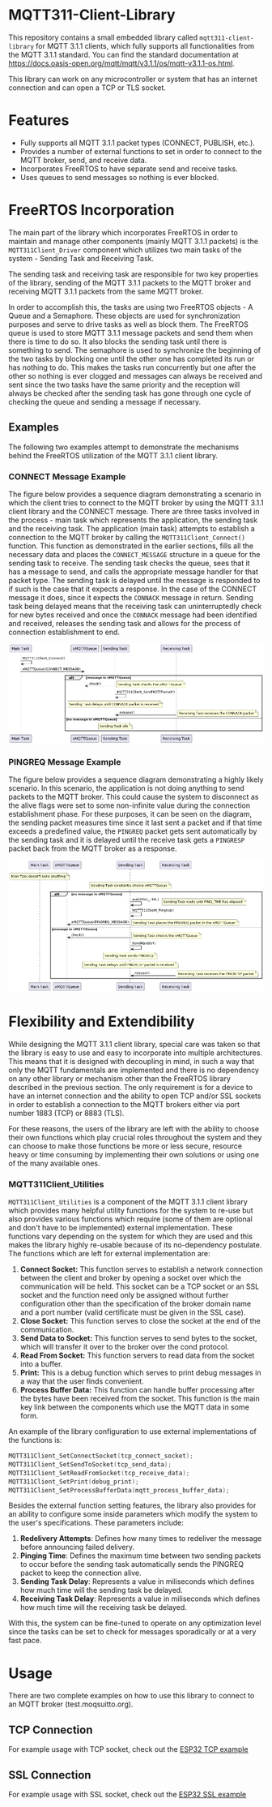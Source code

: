 # MQTT311-Client-Library

This repository contains a small embedded library called `mqtt311-client-library` for MQTT 3.1.1 clients, which fully supports all functionalities from the MQTT 3.1.1 standard. You can find the standard documentation at https://docs.oasis-open.org/mqtt/mqtt/v3.1.1/os/mqtt-v3.1.1-os.html.

This library can work on any microcontroller or system that has an internet connection and can open a TCP or TLS socket.

# Features

- Fully supports all MQTT 3.1.1 packet types (CONNECT, PUBLISH, etc.).
- Provides a number of external functions to set in order to connect to the MQTT broker, send, and receive data.
- Incorporates FreeRTOS to have separate send and receive tasks.
- Uses queues to send messages so nothing is ever blocked.

# FreeRTOS Incorporation

The main part of the library which incorporates FreeRTOS in order to maintain and manage other components (mainly MQTT 3.1.1 packets) is the `MQTT311Client_Driver` component which utilizes two main tasks of the system - Sending Task and Receiving Task. 

The sending task and receiving task are responsible for two key properties of the library, sending of the MQTT 3.1.1 packets to the MQTT broker and receiving MQTT 3.1.1 packets from the same MQTT broker.

In order to accomplish this, the tasks are using two FreeRTOS objects - A Queue and a Semaphore. These objects are used for synchronization purposes and serve to drive tasks as well as block them. The FreeRTOS queue is used to store MQTT 3.1.1 message packets and send them when there is time to do so. It also blocks the sending task until there is something to send. The semaphore is used to synchronize the beginning of the two tasks by blocking one until the other one has completed its run or has nothing to do. This makes the tasks run concurrently but one after the other so nothing is ever clogged and messages can always be received and sent since the two tasks have the same priority and the reception will always be checked after the sending task has gone through one cycle of checking the queue and sending a message if necessary.

## Examples

The following two examples attempt to demonstrate the mechanisms behind the FreeRTOS utilization of the MQTT 3.1.1 client library.

### CONNECT Message Example

The figure below provides a sequence diagram demonstrating a scenario in which the client tries to connect to the MQTT broker by using the MQTT 3.1.1 client library and the CONNECT message. There are three tasks involved in the process - main task which represents the application, the sending task and the receiving task. The application (main task) attempts to establish a connection to the MQTT broker by calling the `MQTT311Client_Connect()` function. This function as demonstrated in the earlier sections, fills all the necessary data and places the `CONNECT_MESSAGE` structure in a queue for the sending task to receive. The sending task checks the queue, sees that it has a message to send, and calls the appropriate message handler for that packet type. The sending task is delayed until the message is responded to if such is the case that it expects a response. In the case of the CONNECT message it does, since it expects the `CONNACK` message in return. Sending task being delayed means that the receiving task can uninterruptedly check for new bytes received and once the `CONNACK` message had been identified and received, releases the sending task and allows for the process of connection establishment to end.

![Sequence Diagram of CONNECT Message Sending](assets/freertos_sequence_diagram.png)

### PINGREQ Message Example

The figure below provides a sequence diagram demonstrating a highly likely scenario. In this scenario, the application is not doing anything to send packets to the MQTT broker. This could cause the system to disconnect as the alive flags were set to some non-infinite value during the connection establishment phase. For these purposes, it can be seen on the diagram, the sending packet measures time since it last sent a packet and if that time exceeds a predefined value, the `PINGREQ` packet gets sent automatically by the sending task and it is delayed until the receive task gets a `PINGRESP` packet back from the MQTT broker as a response.

![Sequence Diagram of PINGREQ Message Sending](assets/freertos_sequence_diagram2.png)

# Flexibility and Extendibility

While designing the MQTT 3.1.1 client library, special care was taken so that the library is easy to use and easy to incorporate into multiple architectures. This means that it is designed with decoupling in mind, in such a way that only the MQTT fundamentals are implemented and there is no dependency on any other library or mechanism other than the FreeRTOS library described in the previous section. The only requirement is for a device to have an internet connection and the ability to open TCP and/or SSL sockets in order to establish a connection to the MQTT brokers either via port number 1883 (TCP) or 8883 (TLS).

For these reasons, the users of the library are left with the ability to choose their own functions which play crucial roles throughout the system and they can choose to make those functions be more or less secure, resource heavy or time consuming by implementing their own solutions or using one of the many available ones.

### MQTT311Client_Utilities

`MQTT311Client_Utilities` is a component of the MQTT 3.1.1 client library which provides many helpful utility functions for the system to re-use but also provides various functions which require (some of them are optional and don't have to be implemented) external implementation. These functions vary depending on the system for which they are used and this makes the library highly re-usable because of its no-dependency postulate. The functions which are left for external implementation are:

1. **Connect Socket:** This function serves to establish a network connection between the client and broker by opening a socket over which the communication will be held. This socket can be a TCP socket or an SSL socket and the function need only be assigned without further configuration other than the specification of the broker domain name and a port number (valid certificate must be given in the SSL case).
2. **Close Socket:** This function serves to close the socket at the end of the communication.
3. **Send Data to Socket:** This function serves to send bytes to the socket, which will transfer it over to the broker over the cond protocol.
4. **Read From Socket:** This function servers to read data from the socket into a buffer.
5. **Print:** This is a debug function which serves to print debug messages in a way that the user finds convenient.
6. **Process Buffer Data:** This function can handle buffer processing after the bytes have been received from the socket. This function is the main key link between the components which use the MQTT data in some form.

An example of the library configuration to use external implementations of the functions is:

```c
MQTT311Client_SetConnectSocket(tcp_connect_socket);
MQTT311Client_SetSendToSocket(tcp_send_data);
MQTT311Client_SetReadFromSocket(tcp_receive_data);
MQTT311Client_SetPrint(debug_print);
MQTT311Client_SetProcessBufferData(mqtt_process_buffer_data);
```

Besides the external function setting features, the library also provides for an ability to configure some inside parameters which modify the system to the user's specifications. These parameters include:

1. **Redelivery Attempts**: Defines how many times to redeliver the message before announcing failed delivery.
2. **Pinging Time**: Defines the maximum time between two sending packets to occur before the sending task automatically sends the PINGREQ packet to keep the connection alive.
3. **Sending Task Delay**: Represents a value in miliseconds which defines how much time will the sending task be delayed.
4. **Receiving Task Delay**: Represents a value in miliseconds which defines how much time will the receiving task be delayed.

With this, the system can be fine-tuned to operate on any optimization level since the tasks can be set to check for messages sporadically or at a very fast pace.

# Usage

There are two complete examples on how to use this library to connect to an MQTT broker (test.moqsuitto.org).

## TCP Connection

For example usage with TCP socket, check out the [ESP32 TCP example](/examples/esp32/tcp/)

## SSL Connection

For example usage with SSL socket, check out the [ESP32 SSL example](/examples/esp32/ssl/)
